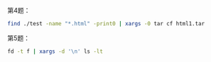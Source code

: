 第4题：
```bash
find ./test -name "*.html" -print0 | xargs -0 tar cf html1.tar
```

第5题：
```bash
fd -t f | xargs -d '\n' ls -lt
```
